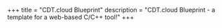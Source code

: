 +++
title = "CDT.cloud Blueprint"
description = "CDT.cloud Blueprint - a template for a web-based C/C++ tool!"
+++
